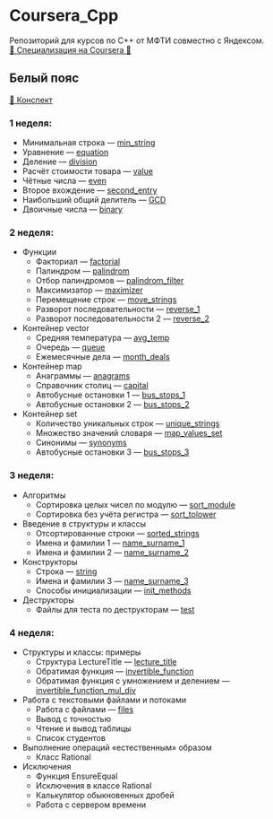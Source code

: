# Coursera_Cpp
Репозиторий для курсов по C++ от МФТИ совместно с Яндексом.  
[🥋️ Специализация на Coursera 🥋️](https://www.coursera.org/specializations/c-plus-plus-modern-development)

## Белый пояс
[📔️ Конспект](https://github.com/r-vvch/Coursera_Cpp/tree/master/White_belt/conspectus "Перейти к расположению")
### 1 неделя:
- Минимальная строка — [min_string](https://github.com/r-vvch/Coursera_Cpp/tree/master/White_belt/1_week/min_string "Перейти к расположению")
- Уравнение — [equation](https://github.com/r-vvch/Coursera_Cpp/tree/master/White_belt/1_week/equation "Перейти к расположению")
- Деление — [division](https://github.com/r-vvch/Coursera_Cpp/tree/master/White_belt/1_week/division "Перейти к расположению")
- Расчёт стоимости товара — [value](https://github.com/r-vvch/Coursera_Cpp/tree/master/White_belt/1_week/value "Перейти к расположению")
- Чётные числа — [even](https://github.com/r-vvch/Coursera_Cpp/tree/master/White_belt/1_week/even "Перейти к расположению")
- Второе вхождение — [second_entry](https://github.com/r-vvch/Coursera_Cpp/tree/master/White_belt/1_week/second_entry "Перейти к расположению")
- Наибольший общий делитель — [GCD](https://github.com/r-vvch/Coursera_Cpp/tree/master/White_belt/1_week/GCD "Перейти к расположению")
- Двоичные числа — [binary](https://github.com/r-vvch/Coursera_Cpp/tree/master/White_belt/1_week/binary "Перейти к расположению")

### 2 неделя:
- Функции
    -  Факториал — [factorial](https://github.com/r-vvch/Coursera_Cpp/tree/master/White_belt/2_week/functions/factorial "Перейти к расположению")
    -  Палиндром — [palindrom](https://github.com/r-vvch/Coursera_Cpp/tree/master/White_belt/2_week/functions/palindrom "Перейти к расположению")
    -  Отбор палиндромов — [palindrom_filter](https://github.com/r-vvch/Coursera_Cpp/tree/master/White_belt/2_week/functions/palindrom_filter "Перейти к расположению")
    -  Максимизатор — [maximizer](https://github.com/r-vvch/Coursera_Cpp/tree/master/White_belt/2_week/functions/maximizer "Перейти к расположению")
    -  Перемещение строк — [move_strings](https://github.com/r-vvch/Coursera_Cpp/tree/master/White_belt/2_week/functions/move_strings "Перейти к расположению")
    -  Разворот последовательности — [reverse_1](https://github.com/r-vvch/Coursera_Cpp/tree/master/White_belt/2_week/functions/reverse_1 "Перейти к расположению")
    -  Разворот последовательности 2 — [reverse_2](https://github.com/r-vvch/Coursera_Cpp/tree/master/White_belt/2_week/functions/reverse_2 "Перейти к расположению")
- Контейнер vector
    -  Средняя температура — [avg_temp](https://github.com/r-vvch/Coursera_Cpp/tree/master/White_belt/2_week/vector/avg_temp "Перейти к расположению")
    -  Очередь — [queue](https://github.com/r-vvch/Coursera_Cpp/tree/master/White_belt/2_week/vector/queue "Перейти к расположению")
    -  Ежемесячные дела — [month_deals](https://github.com/r-vvch/Coursera_Cpp/tree/master/White_belt/2_week/vector/month_deals "Перейти к расположению")
- Контейнер map
    -  Анаграммы — [anagrams](https://github.com/r-vvch/Coursera_Cpp/tree/master/White_belt/2_week/map/anagrams "Перейти к расположению")
    -  Справочник столиц — [capital](https://github.com/r-vvch/Coursera_Cpp/tree/master/White_belt/2_week/map/capital "Перейти к расположению")
    -  Автобусные остановки 1 — [bus_stops_1](https://github.com/r-vvch/Coursera_Cpp/tree/master/White_belt/2_week/map/bus_stops_1 "Перейти к расположению")
    -  Автобусные остановки 2 — [bus_stops_2](https://github.com/r-vvch/Coursera_Cpp/tree/master/White_belt/2_week/map/bus_stops_2 "Перейти к расположению")
- Контейнер set
    -  Количество уникальных строк — [unique_strings](https://github.com/r-vvch/Coursera_Cpp/tree/master/White_belt/2_week/set/unique_strings "Перейти к расположению")
    -  Множество значений словаря — [map_values_set](https://github.com/r-vvch/Coursera_Cpp/tree/master/White_belt/2_week/set/map_values_set "Перейти к расположению")
    -  Синонимы — [synonyms](https://github.com/r-vvch/Coursera_Cpp/tree/master/White_belt/2_week/set/synonyms "Перейти к расположению")
    -  Автобусные остановки 3 — [bus_stops_3](https://github.com/r-vvch/Coursera_Cpp/tree/master/White_belt/2_week/set/bus_stops_3 "Перейти к расположению")
    
### 3 неделя:
- Алгоритмы
    -  Сортировка целых чисел по модулю — [sort_module](https://github.com/r-vvch/Coursera_Cpp/tree/master/White_belt/3_week/algorithms/sort_module/ "Перейти к расположению")
    -  Сортировка без учёта регистра — [sort_tolower](https://github.com/r-vvch/Coursera_Cpp/tree/master/White_belt/3_week/algorithms/sort_tolower/ "Перейти к расположению")
- Введение в структуры и классы
    -  Отсортированные строки — [sorted_strings](https://github.com/r-vvch/Coursera_Cpp/tree/master/White_belt/3_week/struct_class/sorted_strings/ "Перейти к расположению")
    -  Имена и фамилии 1 — [name_surname_1](https://github.com/r-vvch/Coursera_Cpp/tree/master/White_belt/3_week/struct_class/name_surname_1/ "Перейти к расположению")
    -  Имена и фамилии 2 — [name_surname_2](https://github.com/r-vvch/Coursera_Cpp/tree/master/White_belt/3_week/struct_class/name_surname_2/ "Перейти к расположению")
- Конструкторы
    -  Строка — [string](https://github.com/r-vvch/Coursera_Cpp/tree/master/White_belt/3_week/constructors/string/ "Перейти к расположению")
    -  Имена и фамилии 3 — [name_surname_3](https://github.com/r-vvch/Coursera_Cpp/tree/master/White_belt/3_week/constructors/name_surname_3/ "Перейти к расположению")
    -  Способы инициализации — [init_methods](https://github.com/r-vvch/Coursera_Cpp/tree/master/White_belt/3_week/constructors/init_methods/ "Перейти к расположению")
- Деструкторы
    -  Файлы для теста по деструкторам — [test](https://github.com/r-vvch/Coursera_Cpp/tree/master/White_belt/3_week/destructors/test/ "Перейти к расположению")
    
### 4 неделя:
- Структуры и классы: примеры
    -  Структура LectureTitle — [lecture_title](https://github.com/r-vvch/Coursera_Cpp/tree/master/White_belt/4_week/struct_class_exmpl/lecture_title "Перейти к расположению")
    -  Обратимая функция — [invertible_function](https://github.com/r-vvch/Coursera_Cpp/tree/master/White_belt/4_week/struct_class_exmpl/invertible_funcion "Перейти к расположению")
    -  Обратимая функция с умножением и делением — [invertible_function_mul_div](https://github.com/r-vvch/Coursera_Cpp/tree/master/White_belt/4_week/struct_class_exmpl/invertible_function_mul_div "Перейти к расположению")
- Работа с текстовыми файлами и потоками
    -  Работа с файлами — [files](https://github.com/r-vvch/Coursera_Cpp/tree/master/White_belt/4_week/files_streams/files/ "Перейти к расположению")
    -  Вывод с точностью
    -  Чтение и вывод таблицы
    -  Список студентов
- Выполнение операций «естественным» образом
    -  Класс Rational
- Исключения
    -  Функция EnsureEqual
    -  Исключения в классе Rational
    -  Калькулятор обыкновенных дробей
    -  Работа с сервером времени

